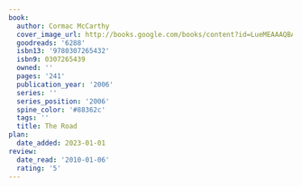 ```yaml
---
book:
  author: Cormac McCarthy
  cover_image_url: http://books.google.com/books/content?id=LueMEAAAQBAJ&printsec=frontcover&img=1&zoom=1&source=gbs_api
  goodreads: '6288'
  isbn13: '9780307265432'
  isbn9: 0307265439
  owned: ''
  pages: '241'
  publication_year: '2006'
  series: ''
  series_position: '2006'
  spine_color: '#88362c'
  tags: ''
  title: The Road
plan:
  date_added: 2023-01-01
review:
  date_read: '2010-01-06'
  rating: '5'
---
```

